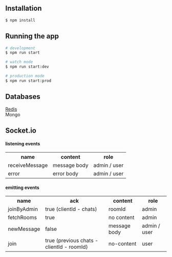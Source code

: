 ## Installation

```bash
$ npm install
```

## Running the app

```bash
# development
$ npm run start

# watch mode
$ npm run start:dev

# production mode
$ npm run start:prod
```

## Databases

[Redis](https://github.com/MicrosoftArchive/redis/releases/download/win-3.0.504/Redis-x64-3.0.504.msi)
</br>Mongo

## Socket.io

#### listening events

<table>
  <tr>
    <th>
      name
    </th>
    <th>
      content
    </th>
    <th>
      role
    </th>
  </tr>
  <tr>
    <td>
      receiveMessage
    </td>
    <td>
      message body
    </td>
    <td>
      admin / user
    </td>
  </tr>
  <tr>
    <td>
      error
    </td>
    <td>
      error body
    </td>
    <td>
      admin / user
    </td>
  </tr>
</table>

#### emitting events

<table>
  <tr>
    <th>
      name
    </th>
    <th>
      ack
    </th>
    <th>
      content
    </th>
    <th>
      role
    </th>
  </tr>
  <tr>
    <td>
      joinByAdmin
    </td>
    <td>
      true (clientId - chats)
    </td>
    <td>
      roomId
    </td>
    <td>
      admin
    </td>
  </tr>
  <tr>
    <td>
      fetchRooms
    </td>
    <td>
      true
    </td>
    <td>
      no content
    </td>
    <td>
      admin
    </td>
  </tr>
  <tr>
    <td>
      newMessage
    </td>
    <td>
      false
    </td>
    <td>
      message body
    </td>
    <td>
      admin / user
    </td>
  </tr>
  <tr>
    <td>
      join
    </td>
    <td>
      true (previous chats - clientId - roomId)
    </td>
    <td>
      no-content
    </td>
    <td>
      user
    </td>
  </tr>
</table>

